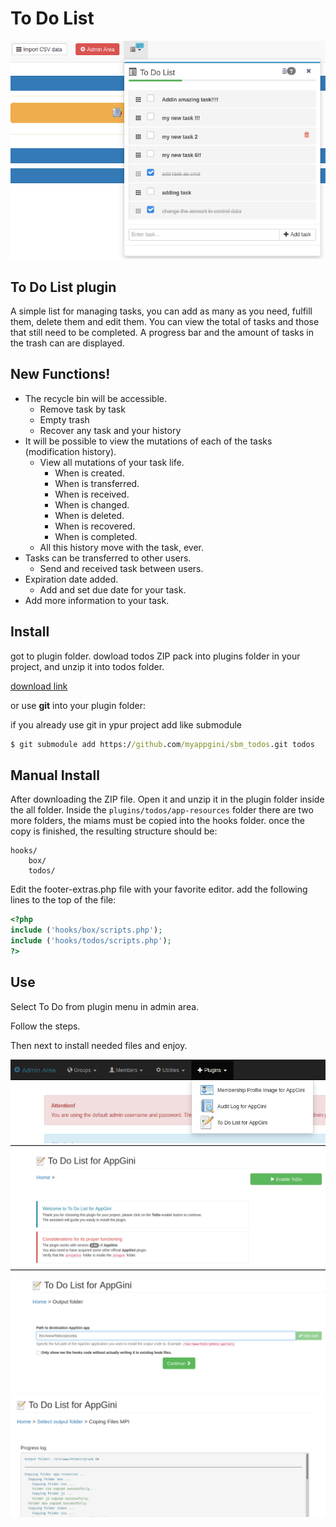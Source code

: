 # To Do List

![Todos](https://raw.githubusercontent.com/myappgini/sbm_todos/main/screenshoots/Screenshot_20210203_171828.png)

## To Do List plugin

A simple list for managing tasks, you can add as many as you need, fulfill them, delete them and edit them.
You can view the total of tasks and those that still need to be completed.
A progress bar and the amount of tasks in the trash can are displayed.

## New Functions!

 - The recycle bin will be accessible.
    - Remove task by task
    - Empty trash
    - Recover any task and your history
 - It will be possible to view the mutations of each of the tasks (modification history).
    - View all mutations of your task life.
        - When is created.
        - When is transferred.
        - When is received.
        - When is changed.
        - When is deleted.
        - When is recovered.
        - When is completed.
    - All this history move with the task, ever.
 - Tasks can be transferred to other users.
    - Send and received task between users.
 - Expiration date added. 
    - Add and set due date for your task.
 - Add more information to your task.


## Install

got to plugin folder.
dowload todos ZIP pack into plugins folder in your project, and unzip it into todos folder.

[download link](https://github.com//myappgini/sbm_todos/archive/main.zip)

or use **git** into your plugin folder:

if you already use git in ypur project add like submodule
```cmd
$ git submodule add https://github.com/myappgini/sbm_todos.git todos
```

## Manual Install

After downloading the ZIP file. Open it and unzip it in the plugin folder inside the all folder.
Inside the ```plugins/todos/app-resources``` folder there are two more folders, the miams must be copied into the hooks folder.
once the copy is finished, the resulting structure should be:
```
hooks/
    box/
    todos/
```

Edit the footer-extras.php file with your favorite editor.
add the following lines to the top of the file:

```php
<?php
include ('hooks/box/scripts.php');
include ('hooks/todos/scripts.php');
?>
```
## Use

Select To Do from plugin menu in admin area.

Follow the steps.

Then next to install needed files and enjoy.

![Todos](https://raw.githubusercontent.com/myappgini/sbm_todos/main/screenshoots/Screenshot_20210203_172329.png)
![Todos](https://raw.githubusercontent.com/myappgini/sbm_todos/main/screenshoots/Screenshot_20210203_172356.png)
![Todos](https://raw.githubusercontent.com/myappgini/sbm_todos/main/screenshoots/Screenshot_20210203_172409.png)
![Todos](https://raw.githubusercontent.com/myappgini/sbm_todos/main/screenshoots/Screenshot_20210203_172500.png)